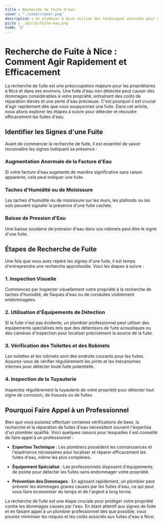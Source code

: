 ```yaml
---
title : Recherche de fuite d'eau
cover : "./cover/cover.png"
description : Un plombier à Nice utilise des techniques avancées pour détecter rapidement et efficacement les fuites d'eau, minimisant ainsi les dommages potentiels à votre propriété. Leur expertise permet de localiser les fuites cachées derrière les murs ou sous le sol, garantissant des réparations précises et durables.
picto : ./picto/fuite-eau.png
numb: '2'
---
```



# Recherche de Fuite à Nice : Comment Agir Rapidement et Efficacement

La recherche de fuite est une préoccupation majeure pour les propriétaires à Nice et dans ses environs. Une fuite d'eau non détectée peut causer des dommages considérables à votre propriété, entraînant des coûts de réparation élevés et une perte d'eau précieuse. C'est pourquoi il est crucial d'agir rapidement dès que vous soupçonnez une fuite. Dans cet article, nous allons explorer les étapes à suivre pour détecter et résoudre efficacement les fuites d'eau.

## Identifier les Signes d'une Fuite

Avant de commencer la recherche de fuite, il est essentiel de savoir reconnaître les signes indiquant sa présence :

### Augmentation Anormale de la Facture d'Eau

Si votre facture d'eau augmente de manière significative sans raison apparente, cela peut indiquer une fuite.

### Taches d'Humidité ou de Moisissure

Les taches d'humidité ou de moisissure sur les murs, les plafonds ou les sols peuvent signaler la présence d'une fuite cachée.

### Baisse de Pression d'Eau

Une baisse soudaine de pression d'eau dans vos robinets peut être le signe d'une fuite.

## Étapes de Recherche de Fuite

Une fois que vous avez repéré les signes d'une fuite, il est temps d'entreprendre une recherche approfondie. Voici les étapes à suivre :

### 1. Inspection Visuelle

Commencez par inspecter visuellement votre propriété à la recherche de taches d'humidité, de flaques d'eau ou de conduites visiblement endommagées.

### 2. Utilisation d'Équipements de Détection

Si la fuite n'est pas évidente, un plombier professionnel peut utiliser des équipements spécialisés tels que des détecteurs de fuite acoustiques ou des caméras d'inspection pour localiser précisément la source de la fuite.

### 3. Vérification des Toilettes et des Robinets

Les toilettes et les robinets sont des endroits courants pour les fuites. Assurez-vous de vérifier régulièrement les joints et les mécanismes internes pour détecter toute fuite potentielle.

### 4. Inspection de la Tuyauterie

Inspectez régulièrement la tuyauterie de votre propriété pour détecter tout signe de corrosion, de fissures ou de fuites.

## Pourquoi Faire Appel à un Professionnel

Bien que vous puissiez effectuer certaines vérifications de base, la recherche et la réparation de fuites d'eau nécessitent souvent l'expertise d'un plombier qualifié. Voici quelques raisons pour lesquelles il est conseillé de faire appel à un professionnel :

- **Expertise Technique** : Les plombiers possèdent les connaissances et l'expérience nécessaires pour localiser et réparer efficacement les fuites d'eau, même les plus complexes.

- **Équipement Spécialisé** : Les professionnels disposent d'équipements de pointe pour détecter les fuites sans endommager votre propriété.

- **Prévention des Dommages** : En agissant rapidement, un plombier peut prévenir les dommages graves causés par les fuites d'eau, ce qui peut vous faire économiser du temps et de l'argent à long terme.

La recherche de fuite est une étape cruciale pour protéger votre propriété contre les dommages causés par l'eau. En étant attentif aux signes de fuite et en faisant appel à un plombier professionnel dès que possible, vous pouvez minimiser les risques et les coûts associés aux fuites d'eau à Nice.
